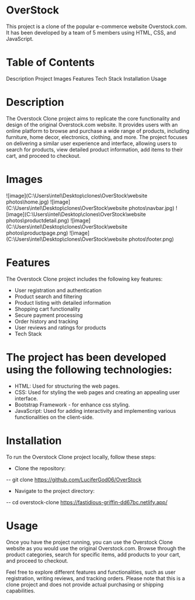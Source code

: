 # OverStock

This project is a clone of the popular e-commerce website Overstock.com. It has been developed by a team of 5 members using HTML, CSS, and JavaScript.

# Table of Contents
Description
Project Images
Features
Tech Stack
Installation
Usage

# Description
The Overstock Clone project aims to replicate the core functionality and design of the original Overstock.com website. It provides users with an online platform to browse and purchase a wide range of products, including furniture, home decor, electronics, clothing, and more. The project focuses on delivering a similar user experience and interface, allowing users to search for products, view detailed product information, add items to their cart, and proceed to checkout.

# Images 
![image](C:\Users\intel\Desktop\clones\OverStock\website photos\home.jpg)
![image](C:\Users\intel\Desktop\clones\OverStock\website photos\navbar.jpg)
![image](C:\Users\intel\Desktop\clones\OverStock\website photos\productdetail.png)
![image](C:\Users\intel\Desktop\clones\OverStock\website photos\productpage.png)
![image](C:\Users\intel\Desktop\clones\OverStock\website photos\footer.png)

# Features
The Overstock Clone project includes the following key features:

- User registration and authentication
- Product search and filtering
- Product listing with detailed information
- Shopping cart functionality
- Secure payment processing
- Order history and tracking
- User reviews and ratings for products
- Tech Stack
  
# The project has been developed using the following technologies:

- HTML: Used for structuring the web pages.
- CSS: Used for styling the web pages and creating an appealing user interface.
- Bootstrap Framework - for  enhance css styling.
- JavaScript: Used for adding interactivity and implementing various functionalities on the client-side.

# Installation
To run the Overstock Clone project locally, follow these steps:

- Clone the repository:

-- git clone https://github.com/LuciferGod06/OverStock

- Navigate to the project directory:

-- cd overstock-clone https://fastidious-griffin-dd67bc.netlify.app/

# Usage
Once you have the project running, you can use the Overstock Clone website as you would use the original Overstock.com. Browse through the product categories, search for specific items, add products to your cart, and proceed to checkout.

Feel free to explore different features and functionalities, such as user registration, writing reviews, and tracking orders. Please note that this is a clone project and does not provide actual purchasing or shipping capabilities.
